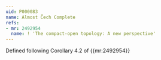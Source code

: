 ```yaml
---
uid: P000083
name: Almost Čech Complete
refs:
- mr: 2492954
  name: ! 'The compact-open topology: A new perspective'
---
```

Defined following Corollary 4.2 of {{mr:2492954}}
